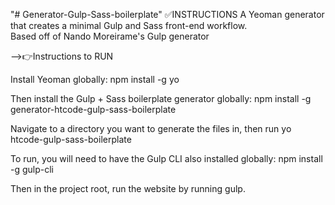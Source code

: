 "# Generator-Gulp-Sass-boilerplate"
✅INSTRUCTIONS
A Yeoman generator that creates a minimal Gulp and Sass front-end workflow.  
Based off of Nando Moreirame's Gulp generator

-->👉Instructions to RUN

Install Yeoman globally: npm install -g yo

Then install the Gulp + Sass boilerplate generator globally: npm install -g generator-htcode-gulp-sass-boilerplate

Navigate to a directory you want to generate the files in, then run yo htcode-gulp-sass-boilerplate

To run, you will need to have the Gulp CLI also installed globally: npm install -g gulp-cli

Then in the project root, run the website by running gulp.
